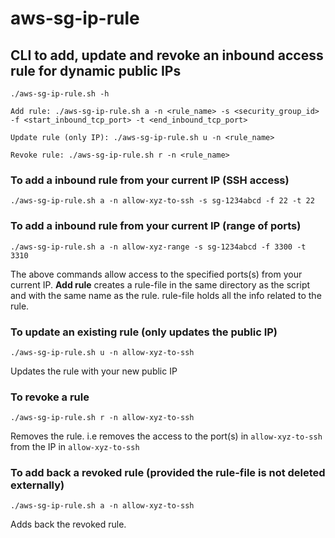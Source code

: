 # aws-sg-ip-rule
## CLI to add, update and revoke an inbound access rule for dynamic public IPs
```
./aws-sg-ip-rule.sh -h

Add rule: ./aws-sg-ip-rule.sh a -n <rule_name> -s <security_group_id> -f <start_inbound_tcp_port> -t <end_inbound_tcp_port>

Update rule (only IP): ./aws-sg-ip-rule.sh u -n <rule_name>

Revoke rule: ./aws-sg-ip-rule.sh r -n <rule_name>
```

### To add a inbound rule from your current IP (SSH access)
```
./aws-sg-ip-rule.sh a -n allow-xyz-to-ssh -s sg-1234abcd -f 22 -t 22
```

### To add a inbound rule from your current IP (range of ports)
```
./aws-sg-ip-rule.sh a -n allow-xyz-range -s sg-1234abcd -f 3300 -t 3310
```

The above commands allow access to the specified ports(s) from your current IP.
**Add rule** creates a rule-file in the same directory as the script and with the same name as the rule.
rule-file holds all the info related to the rule.


### To update an existing rule (only updates the public IP)
```
./aws-sg-ip-rule.sh u -n allow-xyz-to-ssh
```

Updates the rule with your new public IP


### To revoke a rule
```
./aws-sg-ip-rule.sh r -n allow-xyz-to-ssh
```

Removes the rule. i.e removes the access to the port(s) in ```allow-xyz-to-ssh``` from the IP in ```allow-xyz-to-ssh```


### To add back a revoked rule (provided the rule-file is not deleted externally)
```
./aws-sg-ip-rule.sh a -n allow-xyz-to-ssh
```

Adds back the revoked rule.



